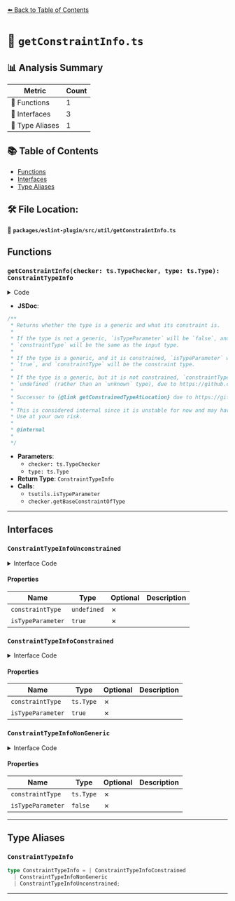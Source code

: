 [⬅️ Back to Table of Contents](../../../../index.md)

# 📄 `getConstraintInfo.ts`

## 📊 Analysis Summary

| Metric | Count |
|--------|-------|
| 🔧 Functions | 1 |
| 📐 Interfaces | 3 |
| 📑 Type Aliases | 1 |

## 📚 Table of Contents

- [Functions](#functions)
- [Interfaces](#interfaces)
- [Type Aliases](#type-aliases)

## 🛠️ File Location:
📂 **`packages/eslint-plugin/src/util/getConstraintInfo.ts`**

## Functions

### `getConstraintInfo(checker: ts.TypeChecker, type: ts.Type): ConstraintTypeInfo`

<details><summary>Code</summary>

```ts
export function getConstraintInfo(
  checker: ts.TypeChecker,
  type: ts.Type,
): ConstraintTypeInfo {
  if (tsutils.isTypeParameter(type)) {
    const constraintType = checker.getBaseConstraintOfType(type);
    return {
      constraintType,
      isTypeParameter: true,
    };
  }
  return {
    constraintType: type,
    isTypeParameter: false,
  };
}
```
</details>

- **JSDoc**:
```ts
/**
 * Returns whether the type is a generic and what its constraint is.
 *
 * If the type is not a generic, `isTypeParameter` will be `false`, and
 * `constraintType` will be the same as the input type.
 *
 * If the type is a generic, and it is constrained, `isTypeParameter` will be
 * `true`, and `constraintType` will be the constraint type.
 *
 * If the type is a generic, but it is not constrained, `constraintType` will be
 * `undefined` (rather than an `unknown` type), due to https://github.com/microsoft/TypeScript/issues/60475
 *
 * Successor to {@link getConstrainedTypeAtLocation} due to https://github.com/typescript-eslint/typescript-eslint/issues/10438
 *
 * This is considered internal since it is unstable for now and may have breaking changes at any time.
 * Use at your own risk.
 *
 * @internal
 *
 */
```

- **Parameters**:
  - `checker: ts.TypeChecker`
  - `type: ts.Type`
- **Return Type**: `ConstraintTypeInfo`
- **Calls**:
  - `tsutils.isTypeParameter`
  - `checker.getBaseConstraintOfType`

---

## Interfaces

### `ConstraintTypeInfoUnconstrained`

<details><summary>Interface Code</summary>

```ts
export interface ConstraintTypeInfoUnconstrained {
  constraintType: undefined;
  isTypeParameter: true;
}
```
</details>

#### Properties

| Name | Type | Optional | Description |
|------|------|----------|-------------|
| `constraintType` | `undefined` | ✗ |  |
| `isTypeParameter` | `true` | ✗ |  |

### `ConstraintTypeInfoConstrained`

<details><summary>Interface Code</summary>

```ts
export interface ConstraintTypeInfoConstrained {
  constraintType: ts.Type;
  isTypeParameter: true;
}
```
</details>

#### Properties

| Name | Type | Optional | Description |
|------|------|----------|-------------|
| `constraintType` | `ts.Type` | ✗ |  |
| `isTypeParameter` | `true` | ✗ |  |

### `ConstraintTypeInfoNonGeneric`

<details><summary>Interface Code</summary>

```ts
export interface ConstraintTypeInfoNonGeneric {
  constraintType: ts.Type;
  isTypeParameter: false;
}
```
</details>

#### Properties

| Name | Type | Optional | Description |
|------|------|----------|-------------|
| `constraintType` | `ts.Type` | ✗ |  |
| `isTypeParameter` | `false` | ✗ |  |


---

## Type Aliases

### `ConstraintTypeInfo`

```ts
type ConstraintTypeInfo = | ConstraintTypeInfoConstrained
  | ConstraintTypeInfoNonGeneric
  | ConstraintTypeInfoUnconstrained;
```


---